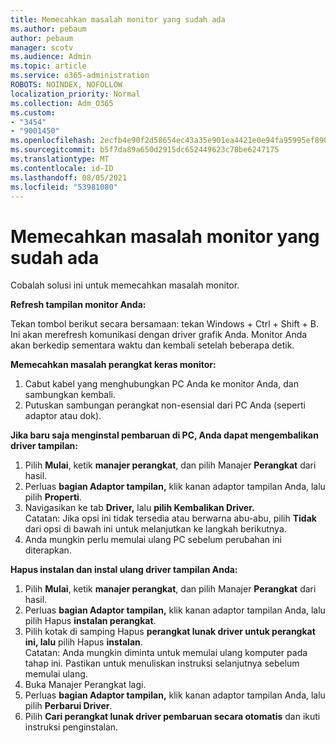 ```yaml
---
title: Memecahkan masalah monitor yang sudah ada
ms.author: pebaum
author: pebaum
manager: scotv
ms.audience: Admin
ms.topic: article
ms.service: o365-administration
ROBOTS: NOINDEX, NOFOLLOW
localization_priority: Normal
ms.collection: Adm_O365
ms.custom:
- "3454"
- "9001450"
ms.openlocfilehash: 2ecfb4e90f2d58654ec43a35e901ea4421e0e94fa95995ef890abc8af2d99ec7
ms.sourcegitcommit: b5f7da89a650d2915dc652449623c78be6247175
ms.translationtype: MT
ms.contentlocale: id-ID
ms.lasthandoff: 08/05/2021
ms.locfileid: "53981080"
---
```

# <a name="troubleshoot-an-existing-monitor"></a>Memecahkan masalah monitor yang sudah ada

Cobalah solusi ini untuk memecahkan masalah monitor. 

**Refresh tampilan monitor Anda:**

Tekan tombol berikut secara bersamaan: tekan Windows + Ctrl + Shift + B. Ini akan merefresh komunikasi dengan driver grafik Anda. Monitor Anda akan berkedip sementara waktu dan kembali setelah beberapa detik.

**Memecahkan masalah perangkat keras monitor:**

1. Cabut kabel yang menghubungkan PC Anda ke monitor Anda, dan sambungkan kembali.
2. Putuskan sambungan perangkat non-esensial dari PC Anda (seperti adaptor atau dok).

**Jika baru saja menginstal pembaruan di PC, Anda dapat mengembalikan driver tampilan:**

1. Pilih **Mulai**, ketik **manajer perangkat**, dan pilih Manajer **Perangkat** dari hasil.
2. Perluas **bagian Adaptor tampilan,** klik kanan adaptor tampilan Anda, lalu pilih **Properti**.
3. Navigasikan ke tab **Driver,** lalu **pilih Kembalikan Driver.** <br>
Catatan: Jika opsi ini tidak tersedia atau berwarna abu-abu, pilih **Tidak** dari opsi di bawah ini untuk melanjutkan ke langkah berikutnya.
4. Anda mungkin perlu memulai ulang PC sebelum perubahan ini diterapkan.

**Hapus instalan dan instal ulang driver tampilan Anda:**

1. Pilih **Mulai**, ketik **manajer perangkat**, dan pilih Manajer **Perangkat** dari hasil.
2. Perluas **bagian Adaptor tampilan,** klik kanan adaptor tampilan Anda, lalu pilih Hapus **instalan perangkat**. 
3. Pilih kotak di samping Hapus **perangkat lunak driver untuk perangkat ini, lalu** pilih Hapus **instalan**.<br>
Catatan: Anda mungkin diminta untuk memulai ulang komputer pada tahap ini. Pastikan untuk menuliskan instruksi selanjutnya sebelum memulai ulang.
4. Buka Manajer Perangkat lagi.
5. Perluas **bagian Adaptor tampilan,** klik kanan adaptor tampilan Anda, lalu pilih **Perbarui Driver**.
6. Pilih **Cari perangkat lunak driver pembaruan secara otomatis** dan ikuti instruksi penginstalan.